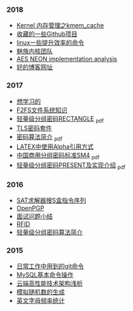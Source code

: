 ### 2018
   * [Kernel 内存管理之kmem_cache](./2018/kernel-kmem-cache.html)
   * [收藏的一些Github项目](./2018/github-stars.html)
   * [linux一些提升效率的命令](./2018/linux-commands.html)
   * [魅族内核团队](http://kernel.meizu.com/)
   * [AES NEON implementation analysis](./2018/aes-neon.html)
   * [好的博客网址](./2018/blogs.html)

### 2017
   * [想学习的](./2017/things.html)
   * [F2FS文件系统知识](./2017/fs.html)
   * [轻量级分组密码RECTANGLE](./doc/rectangle.pdf) <sub>pdf</sub>
   * [TLS密码套件](./2017/tls.html)
   * [密码算法简介](./doc/cipher.pdf) <sub>pdf</sub>
   * [LATEX中使用Alpha引用方式](./2017/latex-alpha.html)
   * [中国商用分组密码标准SM4](./doc/sm4.pdf) <sub>pdf</sub>
   * [轻量级分组密码PRESENT及实现介绍](./doc/present.pdf) <sub>pdf</sub>

### 2016
   * [SAT求解器搜S盒指令序列](./2016/sat.html)
   * [OpenPGP](./2016/openpgp.html)
   * [面试问题小结](./2016/interview.html)
   * [RFID](./2016/rfid.html)
   * [轻量级分组密码算法简介](./2016/lightweight-block-cipher.html)

### 2015
   * [日常工作中用到的git命令](./2015/git.html)
   * [MySQL基本命令操作](./2015/mysql.html)
   * [云端高性能技术架构浅析](./2015/high-cloud.html)
   * [模拟随机数的生成](./2015/random-generator.html)
   * [英文字母频率统计](./2015/lettercount.html)
